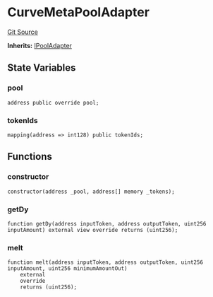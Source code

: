 # CurveMetaPoolAdapter
[Git Source](https://github.com/alchemix-finance/alchemix-v2-dao/blob/d8d0b0d485c418b8ae578e8607716a71a6b37bf6/src/CurveMetaPoolAdapter.sol)

**Inherits:**
[IPoolAdapter](/src/interfaces/IPoolAdapter.sol/contract.IPoolAdapter.md)


## State Variables
### pool

```solidity
address public override pool;
```


### tokenIds

```solidity
mapping(address => int128) public tokenIds;
```


## Functions
### constructor


```solidity
constructor(address _pool, address[] memory _tokens);
```

### getDy


```solidity
function getDy(address inputToken, address outputToken, uint256 inputAmount) external view override returns (uint256);
```

### melt


```solidity
function melt(address inputToken, address outputToken, uint256 inputAmount, uint256 minimumAmountOut)
    external
    override
    returns (uint256);
```

